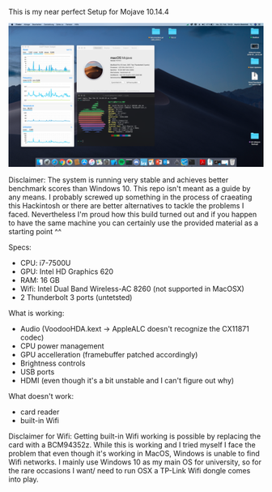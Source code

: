 This is my near perfect Setup for Mojave 10.14.4

![Screenshot](screenshot/Screenshot.png)

Disclaimer:
The system is running very stable and achieves better benchmark scores than Windows 10. This repo isn't meant as a guide by any means. I probably screwed up something in the process of craeating this Hackintosh or there are better alternatives to tackle the problems I faced.
Nevertheless I'm proud how this build turned out and if you happen to have the same machine you can certainly use the provided material as a starting point ^^ 

Specs:
 -  CPU: i7-7500U
 -  GPU: Intel HD Graphics 620
 -  RAM: 16 GB
 -  Wifi: Intel Dual Band Wireless-AC 8260 (not supported in MacOSX)
 -  2 Thunderbolt 3 ports (untetsted)
 
 What is working:
 -  Audio (VoodooHDA.kext -> AppleALC doesn't recognize the CX11871 codec)
 -  CPU power management
 -  GPU accelleration (framebuffer patched accordingly)
 -  Brightness controls
 -  USB ports
 -  HDMI (even though it's a bit unstable and I can't figure out why)
 
 What doesn't work:
 -  card reader
 -  built-in Wifi


Disclaimer for Wifi: 
Getting built-in Wifi working is possible by replacing the card with a BCM94352z. While this is working and I tried myself I face the problem that even though it's working in MacOS, Windows is unable to find Wifi networks. I mainly use Windows 10 as my main OS for university, so for the rare occasions I want/ need to run OSX a TP-Link Wifi dongle comes into play.
 
